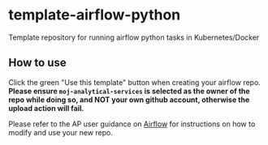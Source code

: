 # template-airflow-python
Template repository for running airflow python tasks in Kubernetes/Docker

## How to use

Click the green "Use this template" button when creating your airflow repo. **Please ensure `moj-analytical-services` is selected as the owner of the repo while doing so, and NOT your own github account, otherwise the upload action will fail.**

Please refer to the AP user guidance on [Airflow](https://user-guidance.services.alpha.mojanalytics.xyz/tools/airflow/instructions/image-pipeline) for instructions on how to modify and use your new repo.
